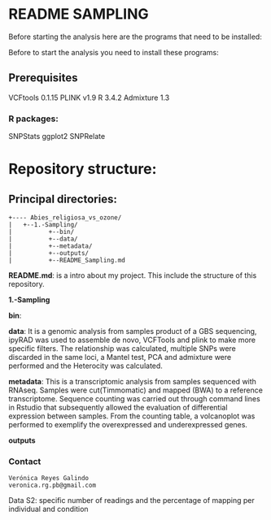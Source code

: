 # README SAMPLING

Before starting the analysis here are the programs that need to be installed:

Before to start the analysis you need to install these programs:

## Prerequisites

VCFtools 0.1.15
PLINK v1.9
R 3.4.2
Admixture 1.3

### R packages:
SNPStats
ggplot2
SNPRelate

# Repository structure:

## Principal directories:
```
+---- Abies_religiosa_vs_ozone/
|	+--1.-Sampling/
|          +--bin/
|          +--data/
|          +--metadata/
|          +--outputs/
|          +--README_Sampling.md
```

**README.md**: is a intro about my project. This include the structure of this repository.

**1.-Sampling**

**bin**:

**data**: It is a genomic analysis from samples product of a GBS sequencing, ipyRAD was used to assemble de novo, VCFTools and plink to make more specific filters. The relationship was calculated, multiple SNPs were discarded in the same loci, a Mantel test, PCA and admixture were performed and the Heterocity was calculated.

**metadata**: This is a transcriptomic analysis from samples sequenced with RNAseq. Samples were cut(Timmomatic) and mapped (BWA) to a reference transcriptome. Sequence counting was carried out through command lines in Rstudio that subsequently allowed the evaluation of differential expression between samples. From the counting table, a volcanoplot was performed to exemplify the overexpressed and underexpressed genes.

**outputs**


### Contact
```
Verónica Reyes Galindo
veronica.rg.pb@gmail.com
```


Data S2: specific number of readings and the percentage of mapping per individual and condition
